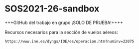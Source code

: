 # SOS2021-26-sandbox

+++GitHub del trabajo en grupo ¡SOLO DE PRUEBA!++++

Recursos necesarios para la sección de vuelos aéreos:

    https://www.ine.es/dyngs/IOE/es/operacion.htm?numinv=22075